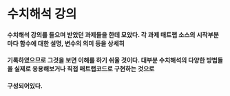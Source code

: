 # 수치해석 강의
#### 수치해석 강의를 들으며 받았던 과제들을 한데 모았다. 각 과제 매트랩 소스의 시작부분마다 함수에 대한 설명, 변수의 의미 등을 상세히
#### 기록하였으므로 그것을 보면 이해를 하기 쉬울 것이다. 대부분 수치해석의 다양한 방법들을 실제로 응용해보거나 직접 매트랩코드로 구현하는 것으로
#### 구성되어있다.
